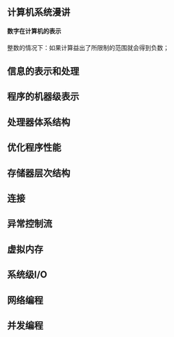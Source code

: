 ## 计算机系统漫讲

#### 数字在计算机的表示

整数的情况下：如果计算益出了所限制的范围就会得到负数；

## 信息的表示和处理



## 程序的机器级表示

## 处理器体系结构

## 优化程序性能

## 存储器层次结构

## 连接

## 异常控制流

## 虚拟内存

## 系统级I/O

## 网络编程

## 并发编程

